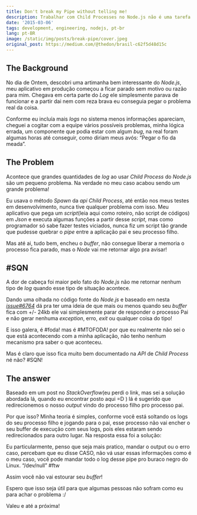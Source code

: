 ```yaml
---
title: Don't break my Pipe without telling me!
description: Trabalhar com Child Processes no Node.js não é uma tarefa simples, nesse post conto um pouco sobre uma issue que me deixou de cabelos brancos
date: '2015-03-06'
tags: development, engineering, nodejs, pt-br
lang: pt-BR
image: /static/img/posts/break-pipe/cover.jpeg
original_post: https://medium.com/@thedon/brasil-c62f5d48d15c
---
```


## The Background

No dia de Ontem, descobri uma artimanha bem interessante do _Node.js_, meu aplicativo em produção começou a ficar parado sem motivo ou razão para mim. Chegava em certa parte do _Log_ ele simplesmente parava de funcionar e a partir dai nem com reza brava eu conseguia pegar o problema real da coisa.

Conforme eu incluía mais _logs_ no sistema menos informações apareciam, cheguei a cogitar com a equipe vários possíveis problemas, minha lógica errada, um componente que podia estar com algum _bug_, na real foram algumas horas até conseguir, como diriam meus avós: “Pegar o fio da meada”.

## The Problem

Acontece que grandes quantidades de _log_ ao usar _Child Process_ do _Node.js_ são um pequeno problema. Na verdade no meu caso acabou sendo um grande problema!

Eu usava o método _Spawn_ da _api Child Process_, até então nos meus testes em desenvolvimento, nunca tive qualquer problema com isso. Meu aplicativo que pega um _script_(leia aqui como roteiro, não script de códigos) em _Json_ e executa algumas funções a partir desse _script_, mas como programador só sabe fazer testes viciados, nunca fiz um script tão grande que pudesse quebrar o _pipe_ entre a aplicação pai e seu processo filho.

Mas até ai, tudo bem, encheu o _buffer_, não consegue liberar a memoria o processo fica parado, mas o _Node_ vai me retornar algo pra avisar!

## #SQN

A dor de cabeça foi maior pelo fato do _Node.js_ não me retornar nenhum tipo de _log_ quando esse tipo de situação acontece.

Dando uma olhada no código fonte do _Node.js_ e baseado em nesta _[issue#6764](https://github.com/joyent/node/issues/6764)_ dá pra ter uma ideia de que mais ou menos quando seu _buffer_ fica com +/- 24kb ele vai simplesmente parar de responder o processo Pai e não gerar nenhuma _exception_, erro, _exit_ ou qualquer coisa do tipo!

E isso galera, é #foda! mas é #MTOFODA! por que eu realmente não sei o que está acontecendo com a minha aplicação, não tenho nenhum mecanismo pra saber o que aconteceu.

Mas é claro que isso fica muito bem documentado na _API_ de _Child Process_ né não? #SQN!

## The answer

Baseado em um post no _StackOverflow_(eu perdi o link, mas sei a solução abordada lá, quando eu encontrar posto aqui =D ) lá é sugerido que redirecionemos o nosso _output_ vindo do processo filho pro processo pai.

Por que isso? Minha teoria é simples, conforme você está soltando os logs do seu processo filho e jogando para o pai, esse processo não vai encher o seu buffer de execução com seus logs, pois eles estaram sendo redirecionados para outro lugar. Na resposta essa foi a solução:

Eu particularmente, penso que seja mais pratico, mandar o output ou o erro caso, percebam que eu disse CASO, não vá usar essas informações como é o meu caso, você pode mandar todo o log desse pipe pro buraco negro do Linux. “/dev/null” #ftw

Assim você não vai estourar seu _buffer_!

Espero que isso seja útil para que algumas pessoas não sofram como eu para achar o problema :/

Valeu e até a próxima!

